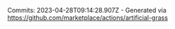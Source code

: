 Commits: 2023-04-28T09:14:28.907Z - Generated via https://github.com/marketplace/actions/artificial-grass
<br>
